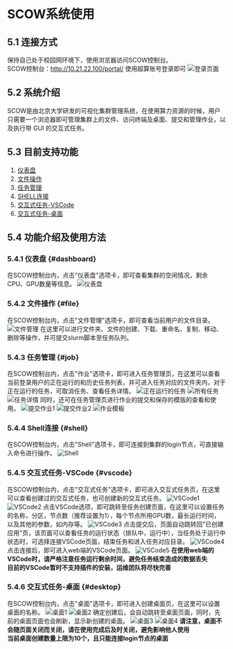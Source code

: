 # SCOW系统使用

## 5.1 连接方式
保持自己处于校园网环境下，使用浏览器访问SCOW控制台。   
SCOW控制台：http://10.21.22.100/portal/
使用超算账号登录即可
![登录页面](/images/login.avif)

## 5.2 系统介绍
SCOW是由北京大学研发的可视化集群管理系统，在使用算力资源的时候，用户只需要一个浏览器即可管理集群上的文件、访问终端及桌面、提交和管理作业，以及执行带 GUI 的交互式任务。

## 5.3 目前支持功能
1. [仪表盘](#dashboard)
2. [文件操作](#file)
3. [任务管理](#job)
4. [SHELL连接](#shell)
5. [交互式任务-VSCode](#vscode)
6. [交互式任务-桌面](#desktop)

## 5.4 功能介绍及使用方法
### 5.4.1 仪表盘 {#dashboard}
在SCOW控制台内，点击"仪表盘"选项卡，即可查看集群的空闲情况，剩余CPU、GPU数量等信息。
![仪表盘](/images/dashboard.avif)

### 5.4.2 文件操作 {#file}
在SCOW控制台内，点击"文件管理"选项卡，即可查看当前用户的文件目录。
![文件管理](/images/file.avif)
在这里可以进行文件夹、文件的创建、下载、重命名、复制、移动、删除等操作，并可提交slurm脚本至任务队列。

### 5.4.3 任务管理 {#job}
在SCOW控制台内，点击"作业"选项卡，即可进入任务管理页，在这里可以查看当前登录用户的正在运行的和历史任务列表，并可进入任务对应的文件夹内，对于正在运行的任务，可取消任务、查看任务详情。
![正在运行的任务](/images/running_job.avif)
![所有任务](/images/all_job.avif)
![任务详情](/images/job_detail.avif)
同时，还可在任务管理页进行作业的提交和保存的模版的查看和使用。
![提交作业1](/images/submit1.avif)
![提交作业2](/images/submit2.avif)
![作业模板](/images/template.avif)

### 5.4.4 Shell连接 {#shell}
在SCOW控制台内，点击"Shell"选项卡，即可连接到集群的login节点，可直接输入命令进行操作。
![Shell](/images/shell.avif)

### 5.4.5 交互式任务-VSCode {#vscode}
在SCOW控制台内，点击"交互式任务"选项卡，即可进入交互式任务页，在这里可以查看创建过的交互式任务，也可创建新的交互式任务。
![VSCode1](/images/VSCode_1.avif)
![VSCode2](/images/VSCode_2.avif)
点击VSCode选项，即可跳转至任务创建页面，在这里可以设置任务的名称，分区，节点数（推荐设置为1），每个节点所用GPU数，最长运行时间，以及其他的参数，如内存等。
![VSCode3](/images/VSCode_3.avif)
点击提交后，页面自动跳转回"已创建应用"页，该页面可以查看任务的运行状态（排队中，运行中），当任务处于运行中状态时，可选择连接VSCode页面，结束任务和进入任务对应目录。
![VSCode4](/images/VSCode_4.avif)
点击连接后，即可进入web端的VSCode页面。
![VSCode5](/images/VSCode_5.avif)
**在使用web端的VSCode时，请严格注意任务运行剩余时间，避免任务结束造成的数据丢失**  
**目前的VSCode暂时不支持插件的安装，运维团队将尽快完善**
### 5.4.6 交互式任务-桌面 {#desktop}
在SCOW控制台内，点击"桌面"选项卡，即可进入创建桌面页，在这里可以设置桌面的名称。
![桌面1](/images/desktop_1.avif)
![桌面2](/images/desktop_2.avif)
确定创建后，会自动跳转至桌面页面，同时，先前的桌面页面也会刷新，显示新创建的桌面。
![桌面3](/images/desktop_3.avif)
![桌面4](/images/desktop_4.avif)
**请注意，桌面不会随页面关闭而关闭，请在使用完成后及时关闭，避免影响他人使用**  
**当前桌面创建数量上限为10个，且只能连接login节点的桌面**
